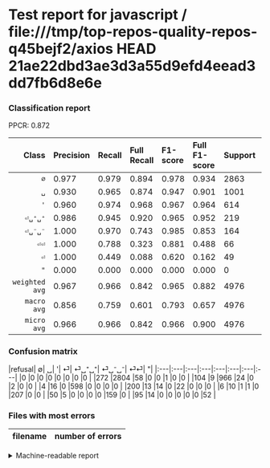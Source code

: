 # Test report for javascript / file:///tmp/top-repos-quality-repos-q45bejf2/axios HEAD 21ae22dbd3ae3d3a55d9efd4eead3dd7fb6d8e6e

### Classification report

PPCR: 0.872

| Class | Precision | Recall | Full Recall | F1-score | Full F1-score | Support | Full Support | PPCR |
|------:|:----------|:-------|:------------|:---------|:---------|:--------|:-------------|:-----|
| `∅` | 0.977| 0.979| 0.894| 0.978| 0.934| 2863| 3135| 0.913 |
| `␣` | 0.930| 0.965| 0.874| 0.947| 0.901| 1001| 1105| 0.906 |
| `'` | 0.960| 0.974| 0.968| 0.967| 0.964| 614| 618| 0.994 |
| `⏎␣⁺␣⁺` | 0.986| 0.945| 0.920| 0.965| 0.952| 219| 225| 0.973 |
| `⏎␣⁻␣⁻` | 1.000| 0.970| 0.743| 0.985| 0.853| 164| 214| 0.766 |
| `⏎⏎` | 1.000| 0.788| 0.323| 0.881| 0.488| 66| 161| 0.410 |
| `⏎` | 1.000| 0.449| 0.088| 0.620| 0.162| 49| 249| 0.197 |
| `"` | 0.000| 0.000| 0.000| 0.000| 0.000| 0| 0| 0.000 |
| `weighted avg` | 0.967| 0.966| 0.842| 0.965| 0.882| 4976| 5707| 0.872 |
| `macro avg` | 0.856| 0.759| 0.601| 0.793| 0.657| 4976| 5707| 0.872 |
| `micro avg` | 0.966| 0.966| 0.842| 0.966| 0.900| 4976| 5707| 0.872 |

### Confusion matrix

|refusal|  ∅| ␣| '| ⏎| ⏎␣⁺␣⁺| ⏎␣⁻␣⁻| ⏎⏎| "| 
|:---|:---|:---|:---|:---|:---|:---|:---|
|0 |0 |0 |0 |0 |0 |0 |0 |
|272 |2804 |58 |0 |0 |1 |0 |0 |
|104 |9 |966 |24 |0 |2 |0 |0 |
|4 |16 |0 |598 |0 |0 |0 |0 |
|200 |13 |14 |0 |22 |0 |0 |0 |
|6 |10 |1 |1 |0 |207 |0 |0 |
|50 |5 |0 |0 |0 |0 |159 |0 |
|95 |14 |0 |0 |0 |0 |0 |52 |

### Files with most errors

| filename | number of errors|
|:----:|:-----|

<details>
    <summary>Machine-readable report</summary>
```json
{
  "cl_report": {"\"": {"f1-score": 0.0, "precision": 0.0, "recall": 0.0, "support": 0}, "\u0027": {"f1-score": 0.9668552950687146, "precision": 0.9598715890850722, "recall": 0.9739413680781759, "support": 614}, "macro avg": {"f1-score": 0.7928211575608576, "precision": 0.856498649138005, "recall": 0.7587430791623229, "support": 4976}, "micro avg": {"f1-score": 0.9662379421221865, "precision": 0.9662379421221865, "recall": 0.9662379421221865, "support": 4976}, "weighted avg": {"f1-score": 0.9652497139554062, "precision": 0.9668587527493724, "recall": 0.9662379421221865, "support": 4976}, "\u2205": {"f1-score": 0.978025810952215, "precision": 0.9766631835597352, "recall": 0.9793922458959133, "support": 2863}, "\u23ce": {"f1-score": 0.6197183098591549, "precision": 1.0, "recall": 0.4489795918367347, "support": 49}, "\u23ce\u23ce": {"f1-score": 0.8813559322033898, "precision": 1.0, "recall": 0.7878787878787878, "support": 66}, "\u23ce\u2423\u207a\u2423\u207a": {"f1-score": 0.9650349650349651, "precision": 0.9857142857142858, "recall": 0.9452054794520548, "support": 219}, "\u23ce\u2423\u207b\u2423\u207b": {"f1-score": 0.9845201238390092, "precision": 1.0, "recall": 0.9695121951219512, "support": 164}, "\u2423": {"f1-score": 0.9470588235294118, "precision": 0.9297401347449471, "recall": 0.965034965034965, "support": 1001}},
  "cl_report_full": {"\"": {"f1-score": 0.0, "precision": 0.0, "recall": 0.0, "support": 0}, "\u0027": {"f1-score": 0.9637389202256246, "precision": 0.9598715890850722, "recall": 0.9676375404530745, "support": 618}, "macro avg": {"f1-score": 0.6566858557723882, "precision": 0.856498649138005, "recall": 0.6013236228010279, "support": 5707}, "micro avg": {"f1-score": 0.9001216886642329, "precision": 0.9662379421221865, "recall": 0.8424741545470474, "support": 5707}, "weighted avg": {"f1-score": 0.8821099850041337, "precision": 0.9686680016984801, "recall": 0.8424741545470474, "support": 5707}, "\u2205": {"f1-score": 0.9337329337329336, "precision": 0.9766631835597352, "recall": 0.8944178628389154, "support": 3135}, "\u23ce": {"f1-score": 0.16236162361623616, "precision": 1.0, "recall": 0.08835341365461848, "support": 249}, "\u23ce\u23ce": {"f1-score": 0.48826291079812206, "precision": 1.0, "recall": 0.32298136645962733, "support": 161}, "\u23ce\u2423\u207a\u2423\u207a": {"f1-score": 0.9517241379310346, "precision": 0.9857142857142858, "recall": 0.92, "support": 225}, "\u23ce\u2423\u207b\u2423\u207b": {"f1-score": 0.8525469168900804, "precision": 1.0, "recall": 0.7429906542056075, "support": 214}, "\u2423": {"f1-score": 0.9011194029850746, "precision": 0.9297401347449471, "recall": 0.8742081447963801, "support": 1105}},
  "ppcr": 0.8719116874014369
}
```
</details>
